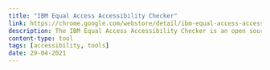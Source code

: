 ```yaml
---
title: "IBM Equal Access Accessibility Checker"
link: https://chrome.google.com/webstore/detail/ibm-equal-access-accessib/lkcagbfjnkomcinoddgooolagloogehp?hl=en-US
description: The IBM Equal Access Accessibility Checker is an open source tool for auditing your sites accessibility against IBM's accessibility rule engine.
content-type: tool
tags: [accessibility, tools]
date: 29-04-2021
---
```

